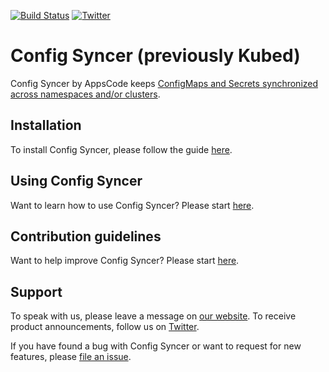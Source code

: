 [![Build Status](https://github.com/kubeops/config-syncer/workflows/CI/badge.svg)](https://github.com/kubeops/config-syncer/actions?workflow=CI)
[![Twitter](https://img.shields.io/twitter/follow/kubeops.svg?style=social&logo=twitter&label=Follow)](https://twitter.com/intent/follow?screen_name=Kubeops)

# Config Syncer (previously Kubed)

Config Syncer by AppsCode keeps [ConfigMaps and Secrets synchronized across namespaces and/or clusters](https://appscode.com/products/kubed/latest/guides/config-syncer/).

## Installation

To install Config Syncer, please follow the guide [here](https://appscode.com/products/kubed/latest/setup/install/).

## Using Config Syncer

Want to learn how to use Config Syncer? Please start [here](https://appscode.com/products/kubed/latest/).

## Contribution guidelines

Want to help improve Config Syncer? Please start [here](https://appscode.com/products/kubed/latest/welcome/contributing/).

## Support

To speak with us, please leave a message on [our website](https://appscode.com/contact/). To receive product announcements, follow us on [Twitter](https://twitter.com/AppsCodeHQ).

If you have found a bug with Config Syncer or want to request for new features, please [file an issue](https://github.com/kubeops/config-syncer/issues/new).

